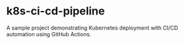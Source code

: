 # k8s-ci-cd-pipeline
A sample project demonstrating Kubernetes deployment with CI/CD automation using GitHub Actions.
